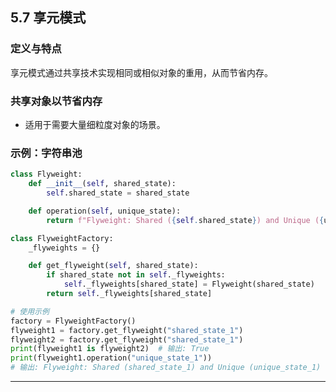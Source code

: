 ## **5.7 享元模式**

### **定义与特点**

享元模式通过共享技术实现相同或相似对象的重用，从而节省内存。

### **共享对象以节省内存**

- 适用于需要大量细粒度对象的场景。

### **示例：字符串池**

```python
class Flyweight:
    def __init__(self, shared_state):
        self.shared_state = shared_state

    def operation(self, unique_state):
        return f"Flyweight: Shared ({self.shared_state}) and Unique ({unique_state})"

class FlyweightFactory:
    _flyweights = {}

    def get_flyweight(self, shared_state):
        if shared_state not in self._flyweights:
            self._flyweights[shared_state] = Flyweight(shared_state)
        return self._flyweights[shared_state]

# 使用示例
factory = FlyweightFactory()
flyweight1 = factory.get_flyweight("shared_state_1")
flyweight2 = factory.get_flyweight("shared_state_1")
print(flyweight1 is flyweight2)  # 输出: True
print(flyweight1.operation("unique_state_1"))
# 输出: Flyweight: Shared (shared_state_1) and Unique (unique_state_1)
```

---